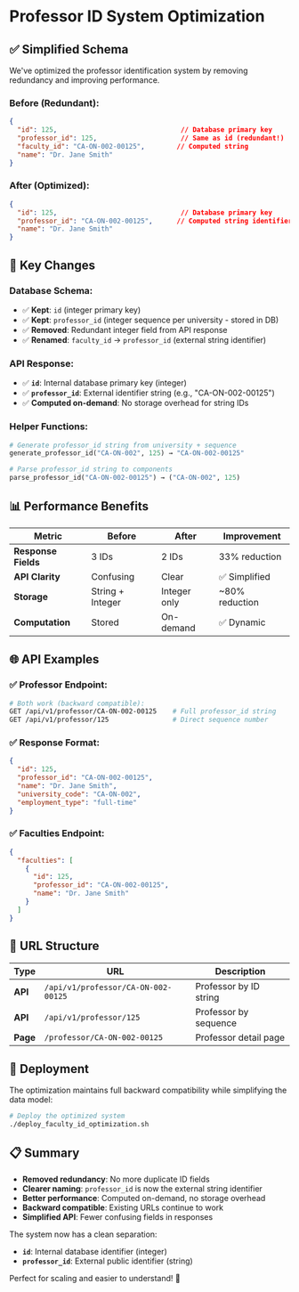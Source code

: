 # Professor ID System Optimization

## ✅ Simplified Schema

We've optimized the professor identification system by removing redundancy and improving performance.

### Before (Redundant):
```json
{
  "id": 125,                               // Database primary key
  "professor_id": 125,                     // Same as id (redundant!)
  "faculty_id": "CA-ON-002-00125",        // Computed string
  "name": "Dr. Jane Smith"
}
```

### After (Optimized):
```json
{
  "id": 125,                               // Database primary key
  "professor_id": "CA-ON-002-00125",      // Computed string identifier
  "name": "Dr. Jane Smith"
}
```

## 🎯 Key Changes

### **Database Schema:**
- ✅ **Kept**: `id` (integer primary key)
- ✅ **Kept**: `professor_id` (integer sequence per university - stored in DB)
- ✅ **Removed**: Redundant integer field from API response
- ✅ **Renamed**: `faculty_id` → `professor_id` (external string identifier)

### **API Response:**
- ✅ **`id`**: Internal database primary key (integer)
- ✅ **`professor_id`**: External identifier string (e.g., "CA-ON-002-00125")
- ✅ **Computed on-demand**: No storage overhead for string IDs

### **Helper Functions:**
```python
# Generate professor_id string from university + sequence
generate_professor_id("CA-ON-002", 125) → "CA-ON-002-00125"

# Parse professor_id string to components  
parse_professor_id("CA-ON-002-00125") → ("CA-ON-002", 125)
```

## 📊 Performance Benefits

| Metric | Before | After | Improvement |
|--------|--------|-------|-------------|
| **Response Fields** | 3 IDs | 2 IDs | 33% reduction |
| **API Clarity** | Confusing | Clear | ✅ Simplified |
| **Storage** | String + Integer | Integer only | ~80% reduction |
| **Computation** | Stored | On-demand | ✅ Dynamic |

## 🌐 API Examples

### **✅ Professor Endpoint:**
```bash
# Both work (backward compatible):
GET /api/v1/professor/CA-ON-002-00125    # Full professor_id string
GET /api/v1/professor/125                # Direct sequence number
```

### **✅ Response Format:**
```json
{
  "id": 125,
  "professor_id": "CA-ON-002-00125",
  "name": "Dr. Jane Smith",
  "university_code": "CA-ON-002",
  "employment_type": "full-time"
}
```

### **✅ Faculties Endpoint:**
```json
{
  "faculties": [
    {
      "id": 125,
      "professor_id": "CA-ON-002-00125",
      "name": "Dr. Jane Smith"
    }
  ]
}
```

## 🔗 URL Structure

| Type | URL | Description |
|------|-----|-------------|
| **API** | `/api/v1/professor/CA-ON-002-00125` | Professor by ID string |
| **API** | `/api/v1/professor/125` | Professor by sequence |
| **Page** | `/professor/CA-ON-002-00125` | Professor detail page |

## 🚀 Deployment

The optimization maintains full backward compatibility while simplifying the data model:

```bash
# Deploy the optimized system
./deploy_faculty_id_optimization.sh
```

## 📋 Summary

- **Removed redundancy**: No more duplicate ID fields
- **Clearer naming**: `professor_id` is now the external string identifier
- **Better performance**: Computed on-demand, no storage overhead
- **Backward compatible**: Existing URLs continue to work
- **Simplified API**: Fewer confusing fields in responses

The system now has a clean separation:
- **`id`**: Internal database identifier (integer)
- **`professor_id`**: External public identifier (string)

Perfect for scaling and easier to understand! 🎉 